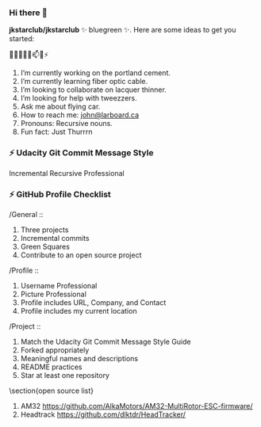 ### Hi there 👋

**jkstarclub/jkstarclub** ✨ bluegreen ✨.
Here are some ideas to get you started:

🔭🌱👯🤔💬📫😄⚡
1. I’m currently working on the portland cement.
2. I’m currently learning fiber optic cable.
3. I’m looking to collaborate on lacquer thinner.
4. I’m looking for help with tweezzers.
5. Ask me about flying car.
6. How to reach me: john@larboard.ca
7. Pronouns: Recursive nouns.
8. Fun fact: Just Thurrrn

### ⚡ Udacity Git Commit Message Style ###

Incremental Recursive Professional

### ⚡ GitHub Profile Checklist

/General ::
1. Three projects
2. Incremental commits
3. Green Squares
4. Contribute to an open source project

/Profile ::
1. Username Professional
2. Picture Professional
3. Profile includes URL, Company, and Contact
4. Profile includes my current location

/Project ::
1. Match the Udacity Git Commit Message Style Guide
2. Forked appropriately
3. Meaningful names and descriptions
4. README practices
5. Star at least one repository

\section{open source list}
1. AM32
https://github.com/AlkaMotors/AM32-MultiRotor-ESC-firmware/
2. Headtrack
https://github.com/dlktdr/HeadTracker/

